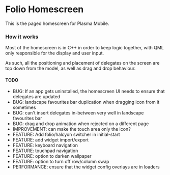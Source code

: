 <!--
- SPDX-FileCopyrightText: None
- SPDX-License-Identifier: CC0-1.0
-->

# Folio Homescreen

This is the paged homescreen for Plasma Mobile.

### How it works

Most of the homescreen is in C++ in order to keep logic together, with QML only responsible for the display and user input.

As such, all the positioning and placement of delegates on the screen are top down from the model, as well as drag and drop behaviour.

#### TODO
- BUG: If an app gets uninstalled, the homescreen UI needs to ensure that delegates are updated
- BUG: landscape favourites bar duplication when dragging icon from it sometimes
- BUG: can't insert delegates in-between very well in landscape favourites bar
- BUG: drag and drop animation when rejected on a different page
- IMPROVEMENT: can make the touch area only the icon?
- FEATURE: Add folio/halcyon switcher in initial-start
- FEATURE: add widget import/export
- FEATURE: keyboard navigation
- FEATURE: touchpad navigation
- FEATURE: option to darken wallpaper
- FEATURE: option to turn off row/column swap
- PERFORMANCE: ensure that the widget config overlays are in loaders
